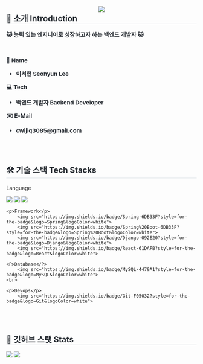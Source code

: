 <div align= "center">
    <img src="https://capsule-render.vercel.app/api?type=waving&color=0:5d8377,100:fefbfb&height=180&text=Hi,%20I'm%20Seohyun😺&animation=&fontColor=ffffff&fontSize=50" />
    </div>
    
    
<div style="text-align: left;">
  <h2 style="margin-top: 0px; border-bottom: 1px solid #d8dee4; color: #282d33;"> 🚀 소개 Introduction </h2>  
  <div style="font-weight: 700; font-size: 15px; text-align: left; color: #282d33;">
    <p>🐱 능력 있는 엔지니어로 성장하고자 하는 백엔드 개발자 🐱</p>
    <br>
  <p>🌼 <strong>Name</strong></p>
  <ul>
    <li>이서현 Seohyun Lee</li>
  </ul>
      
  <p>💻 <strong>Tech</strong></p>
  <ul>
    <li>백엔드 개발자 Backend Developer</li>
  </ul>

  <p>✉️ <strong>E-Mail</strong></p>
  <ul>
    <li>cwijiq3085@gmail.com</li>
  </ul>
  </div>
</div>

<br><br>

<div style="text-align: left;">
  <h2 style="border-bottom: 1px solid #d8dee4; color: #282d33;"> 🛠️ 기술 스택 Tech Stacks </h2>  
  <div style="margin: 0; text-align: left;">
    <p>Language</p>
        <img src="https://img.shields.io/badge/Java-007396?style=for-the-badge&logo=Java&logoColor=white">
        <img src="https://img.shields.io/badge/Javascript-F7DF1E?style=for-the-badge&logo=Javascript&logoColor=white">
        <img src="https://img.shields.io/badge/HTML5-E34F26?style=for-the-badge&logo=HTML5&logoColor=white">
    <br>

    <p>Framework</p>
        <img src="https://img.shields.io/badge/Spring-6DB33F?style=for-the-badge&logo=Spring&logoColor=white">
        <img src="https://img.shields.io/badge/Spring%20Boot-6DB33F?style=for-the-badge&logo=Spring%20Boot&logoColor=white">
        <img src="https://img.shields.io/badge/Django-092E20?style=for-the-badge&logo=Django&logoColor=white">
        <img src="https://img.shields.io/badge/React-61DAFB?style=for-the-badge&logo=React&logoColor=white">

    <P>Database</P>
        <img src="https://img.shields.io/badge/MySQL-4479A1?style=for-the-badge&logo=MySQL&logoColor=white">
    <br>

    <p>Devops</p>
        <img src="https://img.shields.io/badge/Git-F05032?style=for-the-badge&logo=Git&logoColor=white">

  </div>
</div>


<br><br>


<div style="text-align: left;"> 
  <h2 style="border-bottom: 1px solid #d8dee4; color: #282d33;"> 🏅 깃허브 스탯 Stats </h2> 
  <div style="text-align: left;"> 
    <img src="https://github-readme-stats.vercel.app/api?username=seohyunlee-coding&custom_title=seohyunlee-coding%27s%20Github%20Stat&bg_color=180,000000,&title_color=000000&text_color=000000" />
    <img src="https://github-readme-stats.vercel.app/api/top-langs/?username=seohyunlee-coding&layout=compact&bg_color=180,000000,&title_color=000000&text_color=000000" />
  </div> 
</div>
